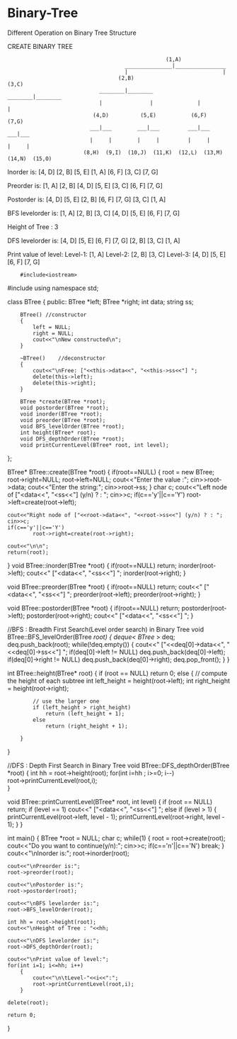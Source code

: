 # Binary-Tree
Different Operation on Binary Tree Structure


CREATE BINARY TREE
                                                    
                                                      (1,A)
                                         _______________|________________        
                                         |                              |
                                       (2,B)                          (3,C)
                                 ________|________              ________|________        
                                 |               |              |               |
                               (4,D)          (5,E)           (6,F)           (7,G)
                              ___|___        ___|___         ___|___         ___|___
                              |     |        |     |         |     |         |     |
                            (8,H)  (9,I)  (10,J)  (11,K)  (12,L)  (13,M)  (14,N)  (15,O)
                            
                            
Inorder is: [4, D]  [2, B]  [5, E]  [1, A]  [6, F]  [3, C]  [7, G]

Preorder is: [1, A]  [2, B]  [4, D]  [5, E]  [3, C]  [6, F]  [7, G]

Postorder is: [4, D]  [5, E]  [2, B]  [6, F]  [7, G]  [3, C]  [1, A]

BFS levelorder is:  [1, A]   [2, B]   [3, C]   [4, D]   [5, E]   [6, F]   [7, G]

Height of Tree : 3

DFS levelorder is: [4, D]  [5, E]  [6, F]  [7, G]  [2, B]  [3, C]  [1, A]

Print value of level:
        Level-1: [1, A]
        Level-2: [2, B]  [3, C]
        Level-3: [4, D]  [5, E]  [6, F]  [7, G] 
        
        #include<iostream>
#include<deque>
using namespace std;


class BTree
{
   public: 
        BTree *left;
        BTree *right;
        int data;
        string ss; 

        BTree() //constructor
        {
            left = NULL;
            right = NULL;
            cout<<"\nNew constructed\n";
        }

        ~BTree()    //deconstructor
        {
            cout<<"\nFree: ["<<this->data<<", "<<this->ss<<"] ";
            delete(this->left);
            delete(this->right);
        }

        BTree *create(BTree *root);
        void postorder(BTree *root);
        void inorder(BTree *root);
        void preorder(BTree *root);
        void BFS_levelOrder(BTree *root);
        int height(BTree* root);
        void DFS_depthOrder(BTree *root);
        void printCurrentLevel(BTree* root, int level);

};

BTree* BTree::create(BTree *root)
{
    if(root==NULL)
    {
        root = new BTree;
        root->right=NULL;
        root->left=NULL;
        cout<<"Enter the value :";
        cin>>root->data;
        cout<<"Enter the string:";
        cin>>root->ss;
    }
    char c;
    cout<<"Left node of ["<<root->data<<", "<<root->ss<<"] (y/n) ? : ";
    cin>>c;
    if(c=='y'||c=='Y')
            root->left=create(root->left);

    cout<<"Right node of ["<<root->data<<", "<<root->ss<<"] (y/n) ? : ";
    cin>>c;
    if(c=='y'||c=='Y')
            root->right=create(root->right);

    cout<<"\n\n";
    return(root);
}
void BTree::inorder(BTree *root)
{
    if(root==NULL)
    return;
    inorder(root->left);
    cout<<" ["<<root->data<<", "<<root->ss<<"] ";
    inorder(root->right);
}

void BTree::preorder(BTree *root)
{
    if(root==NULL)
    return;
    cout<<" ["<<root->data<<", "<<root->ss<<"] ";
    preorder(root->left);
    preorder(root->right);
}

void BTree::postorder(BTree *root)
{
    if(root==NULL)
    return;
    postorder(root->left);
    postorder(root->right);
    cout<<" ["<<root->data<<", "<<root->ss<<"] ";
}

//BFS : Breadth First Search(Level order search) in Binary Tree
void BTree::BFS_levelOrder(BTree *root)
    {
            deque< BTree* > deq;
            deq.push_back(root);
            while(!deq.empty())
            {
                cout<<"  ["<<deq[0]->data<<", "<<deq[0]->ss<<"] ";
                if(deq[0]->left != NULL)
                    deq.push_back(deq[0]->left);
                if(deq[0]->right != NULL)
                    deq.push_back(deq[0]->right);
                deq.pop_front();
            }
    }


int BTree::height(BTree* root)
{
	if (root == NULL)
		return 0;
	else 
        {
            // compute the height of each subtree 
            int left_height = height(root->left);
            int right_height = height(root->right);

            // use the larger one 
            if (left_height > right_height) 
                return (left_height + 1);
            else 
                return (right_height + 1);
            
	    }
}

//DFS : Depth First Search in Binary Tree
void BTree::DFS_depthOrder(BTree *root)
    {
        int hh = root->height(root);
        for(int i=hh ; i>=0; i--)     
            root->printCurrentLevel(root,i);  
    }

void BTree::printCurrentLevel(BTree* root, int level)
{
	if (root == NULL)
		return;
	if (level == 1)
		cout<<" ["<<root->data<<", "<<root->ss<<"] ";
	else if (level > 1) 
    {
		printCurrentLevel(root->left, level - 1);
		printCurrentLevel(root->right, level - 1);
	}
}

int main()
{
    BTree *root = NULL;
    char c;
    while(1)
    {
        root = root->create(root);
        cout<<"Do you want to continue(y/n):";
        cin>>c;
        if(c=='n'||c=='N')
            break;
    }
    cout<<"\nInorder is:";
    root->inorder(root);

    cout<<"\nPreorder is:";
    root->preorder(root);

    cout<<"\nPostorder is:";
    root->postorder(root);

    cout<<"\nBFS levelorder is:";
    root->BFS_levelOrder(root);

    int hh = root->height(root);
    cout<<"\nHeight of Tree : "<<hh;

    cout<<"\nDFS levelorder is:";
    root->DFS_depthOrder(root);

    cout<<"\nPrint value of level:";
    for(int i=1; i<=hh; i++)
        {
            cout<<"\n\tLevel-"<<i<<":";
            root->printCurrentLevel(root,i);
        }

    delete(root);
    
    return 0;

}


